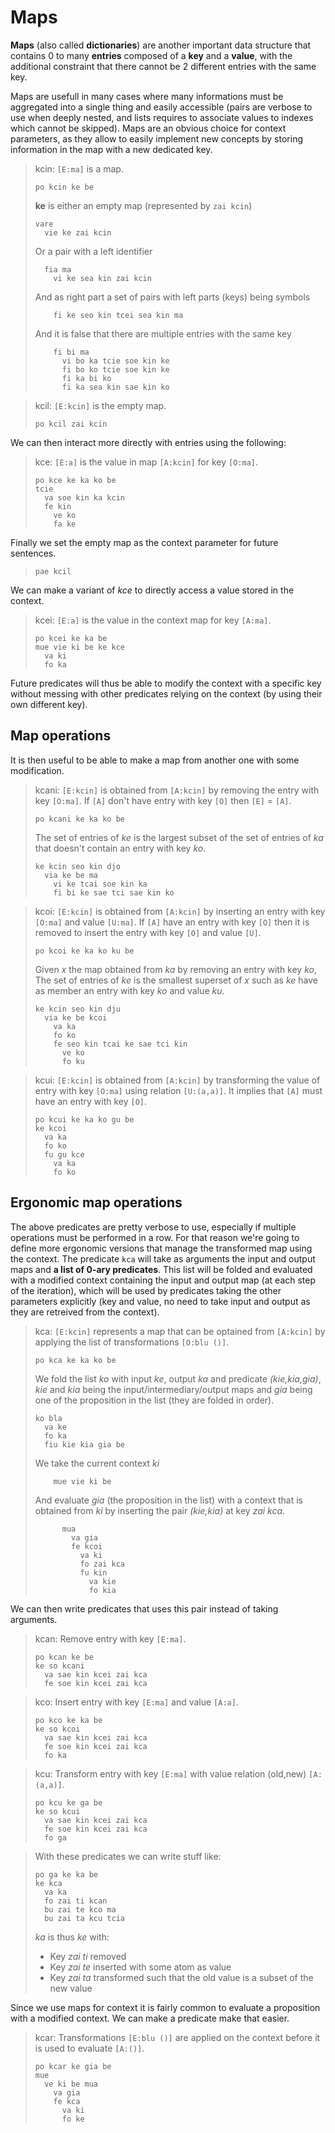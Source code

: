 # Maps

__Maps__ (also called __dictionaries__) are another important data structure
that contains 0 to many __entries__ composed of a __key__ and a __value__, with
the additional constraint that there cannot be 2 different entries with the same
key.

Maps are usefull in many cases where many informations must be aggregated into a
single thing and easily accessible (pairs are verbose to use when deeply nested,
and lists requires to associate values to indexes which cannot be skipped). Maps
are an obvious choice for context parameters, as they allow to easily implement
new concepts by storing information in the map with a new dedicated key.

> kcin: `[E:ma]` is a map.
> ```
> po kcin ke be
> ```
> __ke__ is either an empty map (represented by `zai kcin`)
> ```
> vare
>   vie ke zai kcin
> ```
> Or a pair with a left identifier
> ```
>   fia ma
>     vi ke sea kin zai kcin
> ```
> And as right part a set of pairs with left parts (keys) being symbols
> ```
>     fi ke seo kin tcei sea kin ma
> ```
> And it is false that there are multiple entries with the same key
> ```
>     fi bi ma
>       vi bo ka tcie soe kin ke
>       fi bo ko tcie soe kin ke
>       fi ka bi ko
>       fi ka sea kin sae kin ko
> ```

> kcil: `[E:kcin]` is the empty map.
> ```
> po kcil zai kcin
> ```

We can then interact more directly with entries using the following:

> kce: `[E:a]` is the value in map `[A:kcin]` for key `[O:ma]`.
>
> ```
> po kce ke ka ko be
> tcie
>   va soe kin ka kcin
>   fe kin
>     ve ko
>     fa ke
> ```

Finally we set the empty map as the context parameter for future sentences.

> ```
> pae kcil
> ```

We can make a variant of _kce_ to directly access a value stored in the
context.

> kcei: `[E:a]` is the value in the context map for key `[A:ma]`.
> ```
> po kcei ke ka be
> mue vie ki be ke kce
>   va ki
>   fo ka
> ```

Future predicates will thus be able to modify the context with a specific key
without messing with other predicates relying on the context (by using their own
different key).

## Map operations

It is then useful to be able to make a map from another one with some
modification.

> kcani: `[E:kcin]` is obtained from `[A:kcin]` by removing the entry with key
> `[O:ma]`. If `[A]` don't have entry with key `[O]` then `[E]` = `[A]`.
> ```
> po kcani ke ka ko be
> ```
> The set of entries of _ke_ is the largest subset of the set of entries of _ka_
> that doesn't contain an entry with key _ko_.
> ```
> ke kcin seo kin djo
>   via ke be ma
>     vi ke tcai soe kin ka
>     fi bi ke sae tci sae kin ko
> ```

> kcoi: `[E:kcin]` is obtained from `[A:kcin]` by inserting an entry with key
> `[O:ma]` and value `[U:ma]`. If `[A]` have an entry with key `[O]` then it is
> removed to insert the entry with key `[O]` and value `[U]`. 
> ```
> po kcoi ke ka ko ku be
> ```
> Given _x_ the map obtained from _ka_ by removing an entry with key _ko_, The
> set of entries of _ke_ is the smallest superset of _x_ such as _ke_ have as
> member an entry with key _ko_ and value _ku_.
> 
> ```
> ke kcin seo kin dju
>   via ke be kcoi
>     va ka
>     fo ko
>     fe seo kin tcai ke sae tci kin
>       ve ko
>       fo ku
> ```

> kcui: `[E:kcin]` is obtained from `[A:kcin]` by transforming the value of
> entry with key `[O:ma]` using relation `[U:(a,a)]`. It implies that `[A]` must
> have an entry with key `[O]`.
> ```
> po kcui ke ka ko gu be
> ke kcoi
>   va ka
>   fo ko
>   fu gu kce
>     va ka
>     fo ko
> ```

## Ergonomic map operations

The above predicates are pretty verbose to use, especially if multiple
operations must be performed in a row. For that reason we're going to define
more ergonomic versions that manage the transformed map using the context. The
predicate `kca` will take as arguments the input and output maps and __a list of
0-ary predicates__. This list will be folded and evaluated with a modified
context containing the input and output map (at each step of the iteration),
which will be used by predicates taking the other parameters explicitly (key and
value, no need to take input and output as they are retreived from the context).

> kca: `[E:kcin]` represents a map that can be optained from `[A:kcin]` by
> applying the list of transformations `[O:blu ()]`.
> ```
> po kca ke ka ko be
> ```
> We fold the list _ko_ with input _ke_, output _ka_ and predicate
> _(kie,kia,gia)_, _kie_ and _kia_ being the input/intermediary/output maps and
> _gia_ being one of the proposition in the list (they are folded in order).
> ```
> ko bla
>   va ke
>   fo ka
>   fiu kie kia gia be
> ```
> We take the current context _ki_
> ```
>     mue vie ki be   
> ```
> And evaluate _gia_ (the proposition in the list) with a context that is
> obtained from _ki_ by inserting the pair _(kie,kia)_ at key _zai kca_.
> ```
>       mua
>         va gia
>         fe kcoi
>           va ki
>           fo zai kca
>           fu kin
>             va kie
>             fo kia
> ```

We can then write predicates that uses this pair instead of taking arguments.

> kcan: Remove entry with key `[E:ma]`.
> ```
> po kcan ke be
> ke so kcani
>   va sae kin kcei zai kca
>   fe soe kin kcei zai kca   
> ```

> kco: Insert entry with key `[E:ma]` and value `[A:a]`.
> ```
> po kco ke ka be
> ke so kcoi
>   va sae kin kcei zai kca
>   fe soe kin kcei zai kca   
>   fo ka
> ```

> kcu: Transform entry with key `[E:ma]` with value relation (old,new)
> `[A:(a,a)]`.
> ```
> po kcu ke ga be
> ke so kcui
>   va sae kin kcei zai kca
>   fe soe kin kcei zai kca   
>   fo ga
> ```

> With these predicates we can write stuff like:
> ```
> po ga ke ka be
> ke kca
>   va ka
>   fo zai ti kcan
>   bu zai te kco ma
>   bu zai ta kcu tcia
> ```
>
> _ka_ is thus _ke_ with:
> - Key _zai ti_ removed
> - Key _zai te_ inserted with some atom as value
> - Key _zai ta_ transformed such that the old value is a subset of the new
>   value

Since we use maps for context it is fairly common to evaluate a proposition
with a modified context. We can make a predicate make that easier.

> kcar: Transformations `[E:blu ()]` are applied on the context before it is
> used to evaluate `[A:()]`.
> ```
> po kcar ke gia be
> mue
>   ve ki be mua
>     va gia
>     fe kca
>       va ki
>       fo ke
> ```